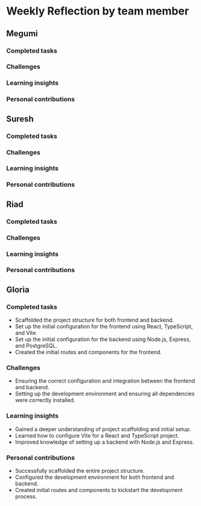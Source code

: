 # Weekly Reflection by team member

## Megumi

### Completed tasks

### Challenges

### Learning insights

### Personal contributions

## Suresh

### Completed tasks

### Challenges

### Learning insights

### Personal contributions

## Riad

### Completed tasks

### Challenges

### Learning insights

### Personal contributions

## Gloria

### Completed tasks

- Scaffolded the project structure for both frontend and backend.
- Set up the initial configuration for the frontend using React, TypeScript, and Vite.
- Set up the initial configuration for the backend using Node.js, Express, and PostgreSQL.
- Created the initial routes and components for the frontend.

### Challenges

- Ensuring the correct configuration and integration between the frontend and backend.
- Setting up the development environment and ensuring all dependencies were correctly installed.

### Learning insights

- Gained a deeper understanding of project scaffolding and initial setup.
- Learned how to configure Vite for a React and TypeScript project.
- Improved knowledge of setting up a backend with Node.js and Express.

### Personal contributions

- Successfully scaffolded the entire project structure.
- Configured the development environment for both frontend and backend.
- Created initial routes and components to kickstart the development process.
